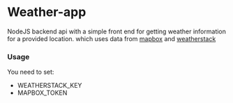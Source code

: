 # Weather-app
NodeJS backend api with a simple front end for getting weather information for a provided location. which uses data from <a href='https://www.mapbox.com/'>mapbox</a> and <a href="https://weatherstack.com/">weatherstack</a> 

### Usage
You need to set:

- WEATHERSTACK_KEY
- MAPBOX_TOKEN